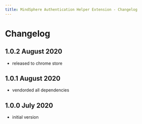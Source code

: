 ```yaml
---
title: MindSphere Authentication Helper Extension - Changelog
---
```


<!-- @format -->

# Changelog

## 1.0.2 August 2020

-   released to chrome store

## 1.0.1 August 2020

-   vendorded all dependencies

## 1.0.0 July 2020

-   initial version
